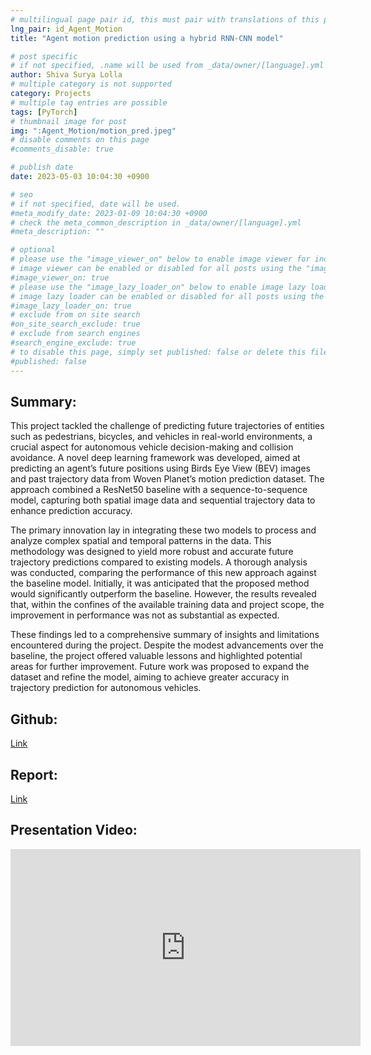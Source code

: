 ```yaml
---
# multilingual page pair id, this must pair with translations of this page. (This name must be unique)
lng_pair: id_Agent_Motion
title: "Agent motion prediction using a hybrid RNN-CNN model"

# post specific
# if not specified, .name will be used from _data/owner/[language].yml
author: Shiva Surya Lolla
# multiple category is not supported
category: Projects
# multiple tag entries are possible
tags: [PyTorch]
# thumbnail image for post
img: ":Agent_Motion/motion_pred.jpeg"
# disable comments on this page
#comments_disable: true

# publish date
date: 2023-05-03 10:04:30 +0900

# seo
# if not specified, date will be used.
#meta_modify_date: 2023-01-09 10:04:30 +0900
# check the meta_common_description in _data/owner/[language].yml
#meta_description: ""

# optional
# please use the "image_viewer_on" below to enable image viewer for individual pages or posts (_posts/ or [language]/_posts folders).
# image viewer can be enabled or disabled for all posts using the "image_viewer_posts: true" setting in _data/conf/main.yml.
#image_viewer_on: true
# please use the "image_lazy_loader_on" below to enable image lazy loader for individual pages or posts (_posts/ or [language]/_posts folders).
# image lazy loader can be enabled or disabled for all posts using the "image_lazy_loader_posts: true" setting in _data/conf/main.yml.
#image_lazy_loader_on: true
# exclude from on site search
#on_site_search_exclude: true
# exclude from search engines
#search_engine_exclude: true
# to disable this page, simply set published: false or delete this file
#published: false
---
```

## **Summary:**
This project tackled the challenge of predicting future trajectories of entities such as pedestrians, bicycles, and vehicles in real-world environments, a crucial aspect for autonomous vehicle decision-making and collision avoidance. A novel deep learning framework was developed, aimed at predicting an agent’s future positions using Birds Eye View (BEV) images and past trajectory data from Woven Planet’s motion prediction dataset. The approach combined a ResNet50 baseline with a sequence-to-sequence model, capturing both spatial image data and sequential trajectory data to enhance prediction accuracy.

The primary innovation lay in integrating these two models to process and analyze complex spatial and temporal patterns in the data. This methodology was designed to yield more robust and accurate future trajectory predictions compared to existing models. A thorough analysis was conducted, comparing the performance of this new approach against the baseline model. Initially, it was anticipated that the proposed method would significantly outperform the baseline. However, the results revealed that, within the confines of the available training data and project scope, the improvement in performance was not as substantial as expected.

These findings led to a comprehensive summary of insights and limitations encountered during the project. Despite the modest advancements over the baseline, the project offered valuable lessons and highlighted potential areas for further improvement. Future work was proposed to expand the dataset and refine the model, aiming to achieve greater accuracy in trajectory prediction for autonomous vehicles. 

## **Github:**
[Link](https://github.com/omgaikwad08/Agent-Motion-Preditction)

## **Report:**
[Link](https://drive.google.com/file/d/1l-NGrGgitmoy3Z2imV5qNMXszRSEHPof/view?usp=sharing)

## **Presentation Video:**
<iframe width="560" height="315" src="https://www.youtube.com/embed/FUbTU5KM1EM?si=v7myOsyEL2O_dJ_X" title="YouTube video player" frameborder="0" allow="accelerometer; autoplay; clipboard-write; encrypted-media; gyroscope; picture-in-picture; web-share" allowfullscreen></iframe>






